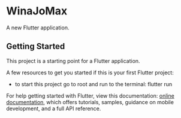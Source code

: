 # WinaJoMax

A new Flutter application.

## Getting Started

This project is a starting point for a Flutter application.

A few resources to get you started if this is your first Flutter project:

- to start this project go to root and run to the terminal: flutter run

For help getting started with Flutter, view this documentation:
[online documentation](https://flutter.dev/docs), which offers tutorials,
samples, guidance on mobile development, and a full API reference.
